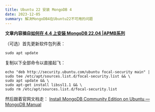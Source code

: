 ```yaml
---
title: Ubuntu 22 安装 MongoDB 4
date: 2023-12-05
summary: 解决MongoDB4在Ubuntu22不可用的问题
---
```

**文章内容摘自[如何在 4.4 上安装 MongoDB 22.04 |APMB系列](https://www.apmb.co.uk/posts/mongodb-4.4-ubuntu-22-04/)**

（可选）首先更新软件包列表：
```shell
sudo apt update
```

复制以下全部命令以直接起飞：
```shell
echo "deb http://security.ubuntu.com/ubuntu focal-security main" | sudo tee /etc/apt/sources.list.d/focal-security.list && \
sudo apt update && \
sudo apt-get install libssl1.1 && \
sudo rm /etc/apt/sources.list.d/focal-security.list
```

然后跟着官网文档走：
[Install MongoDB Community Edition on Ubuntu — MongoDB Manual](https://www.mongodb.com/docs/v4.4/tutorial/install-mongodb-on-ubuntu/)